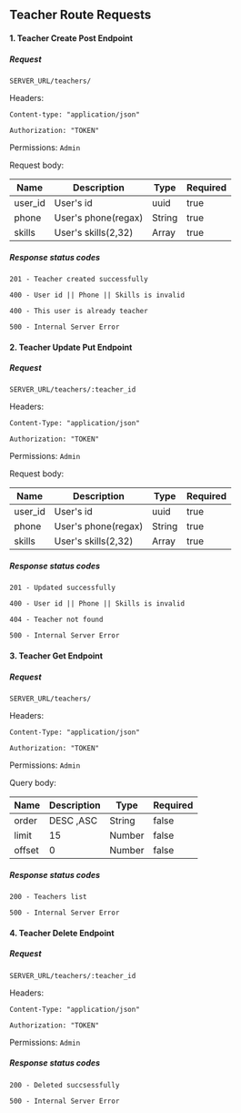 ## Teacher Route Requests

#### 1. Teacher Create Post Endpoint

##### Request

`SERVER_URL/teachers/`

Headers:

`Content-type: "application/json"`

`Authorization: "TOKEN"`

Permissions: `Admin`

Request body:

| Name    | Description         | Type   | Required |
| ------- | ------------------- | ------ | -------- |
| user_id | User's id           | uuid   | true     |
| phone   | User's phone(regax) | String | true     |
| skills  | User's skills(2,32) | Array  | true     |

##### Response status codes

`201 - Teacher created successfully`

`400 - User id || Phone || Skills is invalid`

`400 - This user is already teacher`

`500 - Internal Server Error`

#### 2. Teacher Update Put Endpoint

##### Request

`SERVER_URL/teachers/:teacher_id`

Headers:

`Content-Type: "application/json"`

`Authorization: "TOKEN"`

Permissions: `Admin`

Request body:

| Name    | Description         | Type   | Required |
| ------- | ------------------- | ------ | -------- |
| user_id | User's id           | uuid   | true     |
| phone   | User's phone(regax) | String | true     |
| skills  | User's skills(2,32) | Array  | true     |

##### Response status codes

`201 - Updated successfully`

`400 - User id || Phone || Skills is invalid`

`404 - Teacher not found`

`500 - Internal Server Error`

#### 3. Teacher Get Endpoint

##### Request

`SERVER_URL/teachers/`

Headers:

`Content-Type: "application/json"`

`Authorization: "TOKEN"`

Permissions: `Admin`

Query body:

| Name   | Description | Type   | Required |
| ------ | ----------- | ------ | -------- |
| order  | DESC ,ASC   | String | false    |
| limit  | 15          | Number | false    |
| offset | 0           | Number | false    |

##### Response status codes

`200 - Teachers list`

`500 - Internal Server Error`

#### 4. Teacher Delete Endpoint

##### Request

`SERVER_URL/teachers/:teacher_id`

Headers:

`Content-Type: "application/json"`

`Authorization: "TOKEN"`

Permissions: `Admin`

##### Response status codes

`200 - Deleted succsessfully`

`500 - Internal Server Error`
